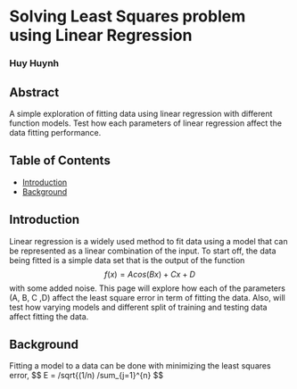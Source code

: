 # Solving Least Squares problem using Linear Regression
### Huy Huynh

## Abstract
A simple exploration of fitting data using linear regression with different function models. Test how each parameters of linear regression affect
the data fitting performance.

## Table of Contents
- [Introduction](#introduction)
- [Background](#background)

## Introduction
Linear regression is a widely used method to fit data using a model that can be represented as a linear combination of the input. To start off, the data being fitted is a simple data set that is the output of the function $$ f(x) = Acos(Bx)+Cx+D $$ with some added noise. This page will explore how each of the parameters (A, B, C ,D) affect the least square error in term of fitting the data. Also, will test how varying models and different split of training and testing data affect fitting the data.

## Background
Fitting a model to a data can be done with minimizing the least squares error, $$ E = /sqrt{(1/n) /sum_{j=1}^{n} $$       
